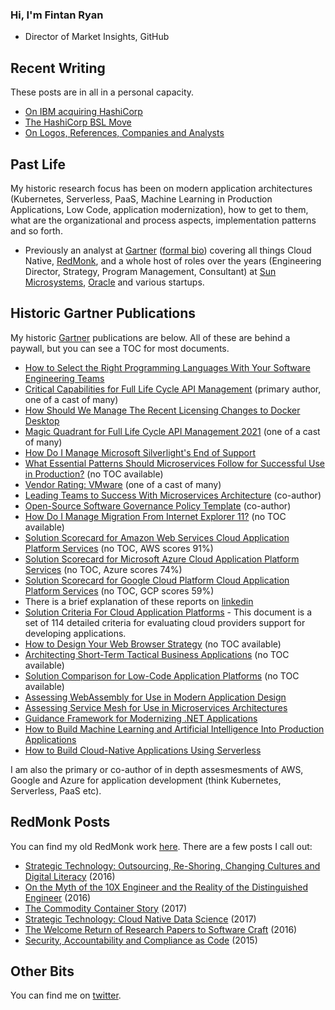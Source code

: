 ### Hi, I'm Fintan Ryan

* Director of Market Insights, GitHub

## Recent Writing

These posts are in all in a personal capacity.

* [On IBM acquiring HashiCorp](https://medium.com/@fintanr/on-ibm-acquiring-hashicorp-c9c73a40d20c)
* [The HashiCorp BSL Move](https://medium.com/@fintanr/the-hashicorp-bsl-move-ee79659a0b54)
* [On Logos, References, Companies and Analysts](https://medium.com/@fintanr/on-logos-references-companies-and-analysts-972d7c0a4921)

## Past Life

My historic research focus has been on modern application architectures (Kubernetes, Serverless, PaaS, Machine Learning in Production Applications, Low Code, application modernization), how to get to them, what are the organizational and process aspects, implementation patterns and so forth. 

* Previously an analyst at [Gartner](https://gartner.com) ([formal bio](https://www.gartner.com/analyst/82961)) covering all things Cloud Native, [RedMonk](https://redmonk.com), and a whole host of roles over the years (Engineering Director, Strategy, Program Management, Consultant)  at [Sun Microsystems](https://sun.com), [Oracle](https://oracle.com) and various startups. 

## Historic Gartner Publications

My historic [Gartner](https://gartner.com) publications are below. All of these are behind a paywall, but you can see a TOC for most documents. 

* [How to Select the Right Programming Languages With Your Software Engineering Teams](https://www.gartner.com/document/4008987)
* [Critical Capabilities for Full Life Cycle API Management](https://www.gartner.com/document/4006463) (primary author, one of a cast of many) 
* [How Should We Manage The Recent Licensing Changes to Docker Desktop](https://www.gartner.com/en/documents/4005890)
* [Magic Quadrant for Full Life Cycle API Management 2021](https://www.gartner.com/en/documents/4006268) (one of a cast of many)
* [How Do I Manage Microsoft Silverlight's End of Support](https://www.gartner.com/en/documents/4004529)
* [What Essential Patterns Should Microservices Follow for Successful Use in Production?](https://www.gartner.com/document/4002849) (no TOC available)
* [Vendor Rating: VMware](https://www.gartner.com/document/4002792) (one of a cast of many)
* [Leading Teams to Success With Microservices Architecture](https://www.gartner.com/document/4000740) (co-author)
* [Open-Source Software Governance Policy Template](https://www.gartner.com/document/3999408) (co-author)
* [How Do I Manage Migration From Internet Explorer 11?](https://www.gartner.com/document/4002261?) (no TOC available)
* [Solution Scorecard for Amazon Web Services Cloud Application Platform Services](https://www.gartner.com/document/3999554) (no TOC, AWS scores 91%)
* [Solution Scorecard for Microsoft Azure Cloud Application Platform Services](https://www.gartner.com/document/3999557) (no TOC, Azure scores 74%)
* [Solution Scorecard for Google Cloud Platform Cloud Application Platform Services](https://www.gartner.com/document/3999559) (no TOC, GCP scores 59%)
* There is a brief explanation of these reports on [linkedin](https://www.linkedin.com/pulse/cloud-application-platform-services-aws-azure-google-fintan-ryan/)
* [Solution Criteria For Cloud Application Platforms](https://www.gartner.com/en/documents/3993876/solution-criteria-for-cloud-application-platform-service) - This document is a set of 114 detailed criteria for evaluating cloud providers support for developing applications. 
* [How to Design Your Web Browser Strategy](https://www.gartner.com/document/3991383) (no TOC available)
* [Architecting Short-Term Tactical Business Applications](https://www.gartner.com/document/3991127) (no TOC available)
* [Solution Comparison for Low-Code Application Platforms](https://www.gartner.com/document/3987426) (no TOC available)
* [Assessing WebAssembly for Use in Modern Application Design](https://www.gartner.com/en/documents/3982818/assessing-webassembly-for-use-in-modern-application-desi)
* [Assessing Service Mesh for Use in Microservices Architectures](https://www.gartner.com/en/documents/3907117/assessing-service-mesh-for-use-in-microservices-architec)
* [Guidance Framework for Modernizing .NET Applications](https://www.gartner.com/en/documents/3979332)
* [How to Build Machine Learning and Artificial Intelligence Into Production Applications](https://www.gartner.com/en/documents/3969923/how-to-build-machine-learning-and-artificial-intelligenc)
* [How to Build Cloud-Native Applications Using Serverless](https://www.gartner.com/en/documents/3892464/how-to-build-cloud-native-applications-using-serverless-)

I am also the primary or co-author of in depth assesmesments of AWS, Google and Azure for application development (think Kubernetes, Serverless, PaaS etc). 

## RedMonk Posts

You can find my old RedMonk work [here](https://redmonk.com/fryan/). There are a few posts I call out:

* [Strategic Technology: Outsourcing, Re-Shoring, Changing Cultures and Digital Literacy](https://redmonk.com/fryan/2016/03/17/strategic-technology-outsourcing-re-shoring-changing-cultures-and-digital-literacy/) (2016)
* [On the Myth of the 10X Engineer and the Reality of the Distinguished Engineer](https://redmonk.com/fryan/2016/12/12/on-the-myth-of-the-10x-engineer-and-the-reality-of-the-distinguished-engineer/) (2016)
* [The Commodity Container Story](https://redmonk.com/fryan/2017/12/19/the-commodity-container-story/) (2017)
* [Strategic Technology: Cloud Native Data Science](https://redmonk.com/fryan/2017/06/05/strategic-technology-cloud-native-data-science/) (2017)
* [The Welcome Return of Research Papers to Software Craft](https://redmonk.com/fryan/2016/03/10/the-welcome-return-of-research-papers-to-software-craft/) (2016)
* [Security, Accountability and Compliance as Code](https://redmonk.com/fryan/2015/10/27/security-accountability-and-compliance-as-code/) (2015)

## Other Bits

You can find me on [twitter](https://twitter.com/fintanr). 


